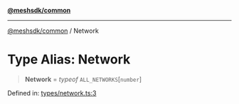[**@meshsdk/common**](../README.md)

***

[@meshsdk/common](../globals.md) / Network

# Type Alias: Network

> **Network** = *typeof* `ALL_NETWORKS`\[`number`\]

Defined in: [types/network.ts:3](https://github.com/MeshJS/mesh/blob/1abde1553cbd7cf2cf4e40197fc0de9e4a7d0f49/packages/mesh-common/src/types/network.ts#L3)
